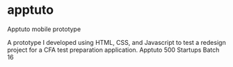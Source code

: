 # apptuto
Apptuto mobile prototype

A prototype I developed using HTML, CSS, and Javascript to test a redesign project for a CFA test preparation application. Apptuto 500 Startups Batch 16
